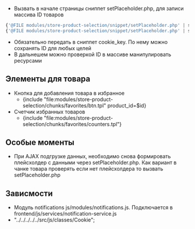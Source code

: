 - Вызвать в начале страницы сниппет setPlaceholder.php, для записи массива ID товаров

```php
{'@FILE modules/store-product-selection/snippet/setPlaceholder.php' | snippet : ["cookie_key" => "favorite-products"]}
{'@FILE modules/store-product-selection/snippet/setPlaceholder.php' | snippet : ["cookie_key" => "comparison-products"]}
```

- Обязательно передать в сниппет cookie_key. По нему можно сохранять ID для любых целей
- В дальнешем можно проверкой ID в массиве манипулировать ресурсами

## Элементы для товара

- Кнопка для добавления товара в избранное
  - {include "file:modules/store-product-selection/chunks/favorites/btn.tpl" product_id=$id}
- Счетчик избранных товаров
  - {include "file:modules/store-product-selection/chunks/favorites/counters.tpl"}

## Особые моменты

- При AJAX подгрузке данных, необходимо снова формировать плейсхолдер с данными через setPlaceholder.php. Как вариант в чанке товара проверять если нет плейсхолдера то вызвать setPlaceholder.php

## Зависмости

- Модуль notifications js/modules/notifications.js. Подключается в frontend/js/services/notification-service.js
- "../../../../../src/js/classes/Cookie";

